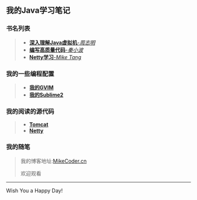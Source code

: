 我的Java学习笔记
---

### 书名列表
>* [**深入理解Java虚拟机**-*周志明*](https://github.com/MikeCoder/MyStudy/tree/master/Reading%20LIst/%E6%B7%B1%E5%85%A5%E7%90%86%E8%A7%A3Java%E8%99%9A%E6%8B%9F%E6%9C%BA%28%E5%91%A8%E5%BF%97%E6%98%8E%E8%91%97%29)
>* [**编写高质量代码**-*秦小波*](https://github.com/MikeCoder/MyStudy/tree/master/Reading%20LIst/%E7%BC%96%E5%86%99%E9%AB%98%E8%B4%A8%E9%87%8F%E4%BB%A3%E7%A0%81%28Java%29%28%E7%A7%A6%E5%B0%8F%E6%B3%A2%29)
>* [**Netty学习**-*Mike Tang*](https://github.com/MikeCoder/MyStudy/tree/master/Reading%20LIst/Netty%E5%AD%A6%E4%B9%A0%28Mike%20Tang%29)

### 我的一些编程配置
>* [**我的GVIM**](https://github.com/MikeCoder/MyJavaStudy/tree/master/%E6%88%91%E7%9A%84%E9%85%8D%E7%BD%AE%E6%96%87%E4%BB%B6/MyGVIM)
>* [**我的Sublime2**](https://github.com/MikeCoder/MyJavaStudy/tree/master/%E6%88%91%E7%9A%84%E9%85%8D%E7%BD%AE%E6%96%87%E4%BB%B6/MySublimeText)

### 我的阅读的源代码
>* [**Tomcat**](https://github.com/MikeCoder/MyStudy/tree/master/%E6%88%91%E7%9A%84%E9%98%85%E8%AF%BB%E6%BA%90%E4%BB%A3%E7%A0%81/Tomcat)
>* [**Netty**](https://github.com/MikeCoder/MyStudy/tree/master/%E6%88%91%E7%9A%84%E9%98%85%E8%AF%BB%E6%BA%90%E4%BB%A3%E7%A0%81/Netty)


### 我的随笔
> 我的博客地址:[MikeCoder.cn](http://mikecoder.cn)
> 
> 欢迎观看

---
Wish You a Happy Day!
